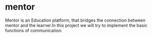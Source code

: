 # mentor

Mentor is an Education platform, that bridges the connection between mentor and the learner.In this project we will try to implement the basic functions of communication.
